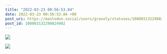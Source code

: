 ```yaml
---
title: "2022-03-23 00:56:53.84"
date: 2022-03-23 00:56:53.84 +00
post_uri: https://mastodon.social/users/gravely/statuses/108003132298824902
post_id: 108003132298824902
---
```




![](/images/108003132174227338.jpg)

![](/images/108003132254616824.png)

